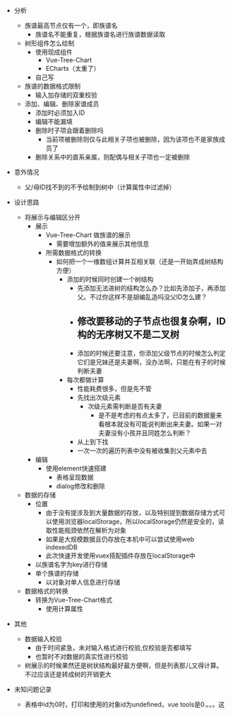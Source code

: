 - 分析
  - 族谱最高节点仅有一个，即族谱名
    - 族谱名不能重复，根据族谱名进行族谱数据读取
  - 树形组件怎么绘制
    - 使用现成组件
      - Vue-Tree-Chart
      - ECharts（太重了）
    - 自己写
  - 族谱的数据格式限制
    - 输入加存储的双重校验
  - 添加、编辑、删除家谱成员
    - 添加时必须加入ID
    - 编辑不能漏填
    - 删除时子项会跟着删除吗
      - 当前项被删除则仅与此相关子项也被删除，因为该项也不是家族成员了
    - 删除关系中的直系亲属，则配偶与相关子项也一定被删除

- 意外情况
  - 父/母ID找不到的不予绘制到树中（计算属性中过滤掉）

- 设计思路
  - 将展示与编辑区分开
    - 展示
      - Vue-Tree-Chart 做族谱的展示
        - 需要增加额外的值来展示其他信息
      - 所需数据格式的转换
        - 如何把一个一维数组计算并互相关联（还是一开始弄成树结构方便）
          - 添加的时候同时创建一个树结构
            - 先添加无法进树的结构怎么办？比如先添加子，再添加父。不过你这样不是胡编乱造吗没父ID怎么建？
            - 修改要移动的子节点也很复杂啊，ID构的无序树又不是二叉树
              - 
            - 添加的时候还要注意，你添加父级节点的时候怎么判定它们是兄妹还是夫妻啊，没办法啊，只能在有子的时候判断夫妻
          - 每次都做计算
            - 性能耗费很多，但是先不管
            - 先找出次级元素
              - 次级元素需判断是否有夫妻
                - 是不是考虑的有点太多了，已目前的数据量来看根本就没有可能说判断出来夫妻。如果一对夫妻没有小孩并且同姓怎么判断？
            - 从上到下找
            - 一次一次的遍历列表中没有被收集到父元素中去
    - 编辑
      - 使用element快速搭建
        - 表格呈现数据
        - dialog修改和删除
  - 数据的存储
    - 位置
      - 由于没有提涉及到大量数据的存放，以及特别提到数据存储方式可以使用浏览器localStorage，所以localStorage仍然是安全的，读取性能瓶颈依然在解析为对象
      - 如果是大规模数据且仍存放在本机中可以尝试使用web indexedDB
      - 此次快速开发使用vuex搭配插件存放在localStorage中
    - 以族谱名字为key进行存储
    - 单个族谱的存储
      - 以对象对单人信息进行存储
  - 数据格式的转换
    - 转换为Vue-Tree-Chart格式
      - 使用计算属性

- 其他
  - 数据输入校验
    - 由于时间紧急，未对输入格式进行校验,仅校验是否都填写
    - 也暂时不对数据的真实性进行校验
  - 树展示的时候果然还是树状结构最好最方便啊，但是列表那儿又得计算。不过应该还是转成树的开销更大


- 未知问题记录
  - 表格中id为0时，打印和使用的对象id为undefined，vue tools是0.。。。这